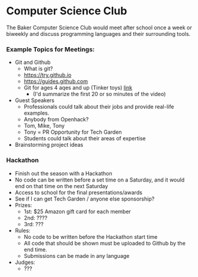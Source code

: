 Computer Science Club
===

The Baker Computer Science Club would meet after school once a week or biweekly
and discuss programming languages and their surrounding tools.

### Example Topics for Meetings:
- Git and Github
  - What is git?
  - https://try.github.io
  - https://guides.github.com
  - Git for ages 4 aqes and up (Tinker toys) [link](https://www.youtube.com/watch?v=1ffBJ4sVUb4)
    - (I'd summarize the first 20 or so minutes of the video)
- Guest Speakers
  - Professionals could talk about their jobs and provide real-life examples.
  - Anybody from Openhack?
  - Tom, Mike, Tony
  - Tony = PR Opportunity for Tech Garden
  - Students could talk about their areas of expertise
- Brainstorming project ideas

### Hackathon
  - Finish out the season with a Hackathon
  - No code can be written before a set time on a Saturday, and it would end on that time on the next Saturday
  - Access to school for the final presentations/awards
  - See if I can get Tech Garden / anyone else sponsorship?
  - Prizes:
    - 1st: $25 Amazon gift card for each member
    - 2nd: ????
    - 3rd: ???
  - Rules:
    - No code to be written before the Hackathon start time
    - All code that should be shown must be uploaded to Github by the end time.
    - Submissions can be made in any language
  - Judges:
    - ???
